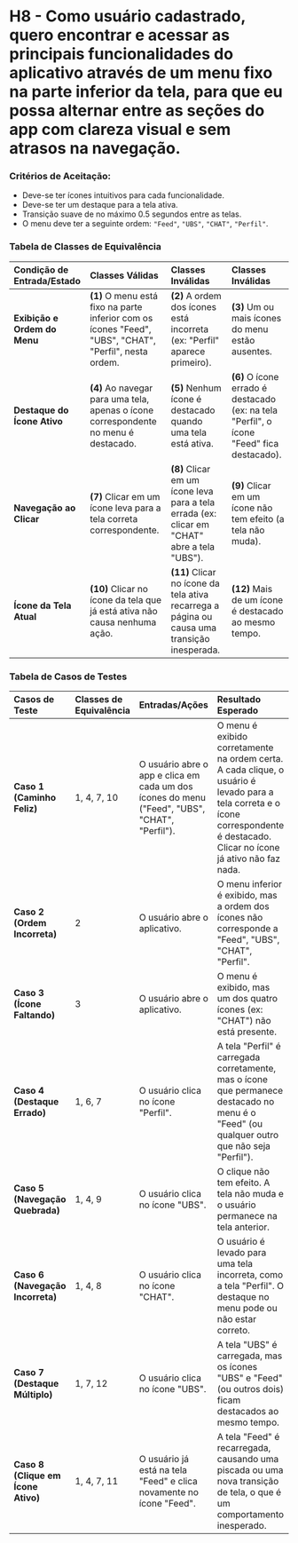 # H8 - Como usuário cadastrado, quero encontrar e acessar as principais funcionalidades do aplicativo através de um menu fixo na parte inferior da tela, para que eu possa alternar entre as seções do app com clareza visual e sem atrasos na navegação.

### **Critérios de Aceitação:**

- Deve-se ter ícones intuitivos para cada funcionalidade.
- Deve-se ter um destaque para a tela ativa.
- Transição suave de no máximo 0.5 segundos entre as telas.
- O menu deve ter a seguinte ordem:
  `"Feed"`, `"UBS"`, `"CHAT"`, `"Perfil"`.

### Tabela de Classes  de Equivalência

| Condição de Entrada/Estado | Classes Válidas | Classes Inválidas | Classes Inválidas |
| :--- | :--- | :--- | :--- |
| **Exibição e Ordem do Menu** | **(1)** O menu está fixo na parte inferior com os ícones "Feed", "UBS", "CHAT", "Perfil", nesta ordem. | **(2)** A ordem dos ícones está incorreta (ex: "Perfil" aparece primeiro). | **(3)** Um ou mais ícones do menu estão ausentes. |
| **Destaque do Ícone Ativo** | **(4)** Ao navegar para uma tela, apenas o ícone correspondente no menu é destacado. | **(5)** Nenhum ícone é destacado quando uma tela está ativa. | **(6)** O ícone errado é destacado (ex: na tela "Perfil", o ícone "Feed" fica destacado). |
| **Navegação ao Clicar** | **(7)** Clicar em um ícone leva para a tela correta correspondente. | **(8)** Clicar em um ícone leva para a tela errada (ex: clicar em "CHAT" abre a tela "UBS"). | **(9)** Clicar em um ícone não tem efeito (a tela não muda). |
| **Ícone da Tela Atual** | **(10)** Clicar no ícone da tela que já está ativa não causa nenhuma ação. | **(11)** Clicar no ícone da tela ativa recarrega a página ou causa uma transição inesperada. | **(12)** Mais de um ícone é destacado ao mesmo tempo. |

### Tabela de Casos de Testes

| Casos de Teste | Classes de Equivalência | Entradas/Ações | Resultado Esperado |
| :--- | :--- | :--- | :--- |
| **Caso 1 (Caminho Feliz)** | 1, 4, 7, 10 | O usuário abre o app e clica em cada um dos ícones do menu ("Feed", "UBS", "CHAT", "Perfil"). | O menu é exibido corretamente na ordem certa. A cada clique, o usuário é levado para a tela correta e o ícone correspondente é destacado. Clicar no ícone já ativo não faz nada. |
| **Caso 2 (Ordem Incorreta)** | 2 | O usuário abre o aplicativo. | O menu inferior é exibido, mas a ordem dos ícones não corresponde a "Feed", "UBS", "CHAT", "Perfil". |
| **Caso 3 (Ícone Faltando)** | 3 | O usuário abre o aplicativo. | O menu é exibido, mas um dos quatro ícones (ex: "CHAT") não está presente. |
| **Caso 4 (Destaque Errado)** | 1, 6, 7 | O usuário clica no ícone "Perfil". | A tela "Perfil" é carregada corretamente, mas o ícone que permanece destacado no menu é o "Feed" (ou qualquer outro que não seja "Perfil"). |
| **Caso 5 (Navegação Quebrada)** | 1, 4, 9 | O usuário clica no ícone "UBS". | O clique não tem efeito. A tela não muda e o usuário permanece na tela anterior. |
| **Caso 6 (Navegação Incorreta)** | 1, 4, 8 | O usuário clica no ícone "CHAT". | O usuário é levado para uma tela incorreta, como a tela "Perfil". O destaque no menu pode ou não estar correto. |
| **Caso 7 (Destaque Múltiplo)** | 1, 7, 12 | O usuário clica no ícone "UBS". | A tela "UBS" é carregada, mas os ícones "UBS" e "Feed" (ou outros dois) ficam destacados ao mesmo tempo. |
| **Caso 8 (Clique em Ícone Ativo)** | 1, 4, 7, 11 | O usuário já está na tela "Feed" e clica novamente no ícone "Feed". | A tela "Feed" é recarregada, causando uma piscada ou uma nova transição de tela, o que é um comportamento inesperado. |
